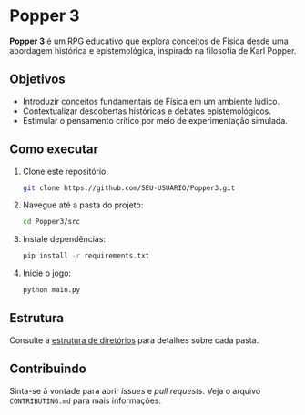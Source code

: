 # Popper 3

**Popper 3** é um RPG educativo que explora conceitos de Física desde uma abordagem histórica e epistemológica, inspirado na filosofia de Karl Popper.

## Objetivos

- Introduzir conceitos fundamentais de Física em um ambiente lúdico.
- Contextualizar descobertas históricas e debates epistemológicos.
- Estimular o pensamento crítico por meio de experimentação simulada.

## Como executar

1. Clone este repositório:
   ```bash
   git clone https://github.com/SEU-USUARIO/Popper3.git
   ```
2. Navegue até a pasta do projeto:
   ```bash
   cd Popper3/src
   ```
3. Instale dependências:
   ```bash
   pip install -r requirements.txt
   ```
4. Inicie o jogo:
   ```bash
   python main.py
   ```

## Estrutura

Consulte a [estrutura de diretórios](#estrutura-de-diretórios) para detalhes sobre cada pasta.

## Contribuindo

Sinta-se à vontade para abrir _issues_ e _pull requests_. Veja o arquivo `CONTRIBUTING.md` para mais informações.
